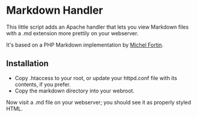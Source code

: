 Markdown Handler
================

This little script adds an Apache handler that lets you view Markdown files with a .md extension
more prettily on your webserver.

It's based on a PHP Markdown implementation by [Michel Fortin](http://www.michelf.com/).

Installation
------------

 * Copy .htaccess to your root, or update your httpd.conf file with its contents, if you prefer.
 * Copy the markdown directory into your webroot.

Now visit a .md file on your webserver; you should see it as properly styled HTML.